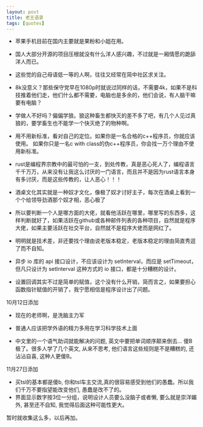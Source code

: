 ```yaml
---
layout: post
title: 老王语录
tags: [quotes]
---
```


- 苹果手机目前在国内主要就是果粉和小姐在用。

- 国人大部分开源的项目压根就没有什么洋人感兴趣，不过就是一厢情愿的跪舔洋人而已。

- 这些觉的自己母语低一等的人啊，往往又经常在简中社区求关注。

- 8k没意义？那些保守党早在1080p时就说过同样的话，不需要4k，如果不是科技推着他们走，他们什么都不需要，电脑也是多余的，他们会说，有人脑干嘛要有电脑？

- 学做人不好吗？偏偏学狼。狼这种畜生都快灭的差不多了吧，有几个人见过真狼的，要学畜生也不能学一个快灭绝了的物种啊。

- 用不用新标准，看对自己的定位。如果你是一名合格的c++程序员，你就应该使用。
如果你只是一名c with class的伪c++程序员，你会找一万个理由不使用新标准。

- rust是编程界宗教中的最可怕的一支，到处传教，真是恶心死人了，编程语言千千万万，从来没有让我这么讨厌的一门语言，而且并不是因为rust语言本身有多讨厌，而是这些传教的，让人恶心！！！

- 酒桌文化其实就是一种奴才文化，像极了奴才讨好主子，每次在酒桌上看到一个个给领导劲酒那个奴才相，恶心极了

- 所以要判断一个人是哪方面的大佬，就看他活跃在哪里，哪里写的东西多，这样判断就好了，如果活跃在github或各种邮件列表的各种项目，自然就是程序大佬，如果主要活跃在社交平台，自然就不是程序大佬而是网红了。

- 明明就是技术差，非还要找个理由说老版本稳定，老版本稳定的理由简直秀逗了而不自知。

- 异步 io 库的 api 接口设计，不应该设计为 setInterval，而应是 setTimeout，但凡只设计为 setInterval 这种方式的 io 接口，都是十分糟糕的设计。

- 设置回调其实不过是简单的赋值，这个没有什么开销，简而言之，如果要担心函数指针赋值的开销了，我宁愿相信是程序设计出了问题。


10月12日添加

- 现在的老师啊，是洗脑主力军

- 普通人应该把学外语的精力多用在学习科学技术上面

- 中文里的一个语气助词就能解决的问题, 英文中要把单词顺序颠来倒去...  傻B极了。很多人学了几个英文, 从来不思考, 他们语言这些规则是不是糟糕的, 还沾沾自喜, 这种人更傻B。

11月27日添加

- 买tsl的基本都是傻b, 你和tsl车主交流,真的很容易感受到他们的愚蠢。所以我们千万不要指望能改变他们, 愚蠢是改不了的。
- 界面显示数字按3位一分组，说明设计人员要么没脑子或者懒, 要么就是崇洋媚外, 甚至还不自知, 我觉得后面这种可能性更大。

暂时就收集这么多，以后再加。

